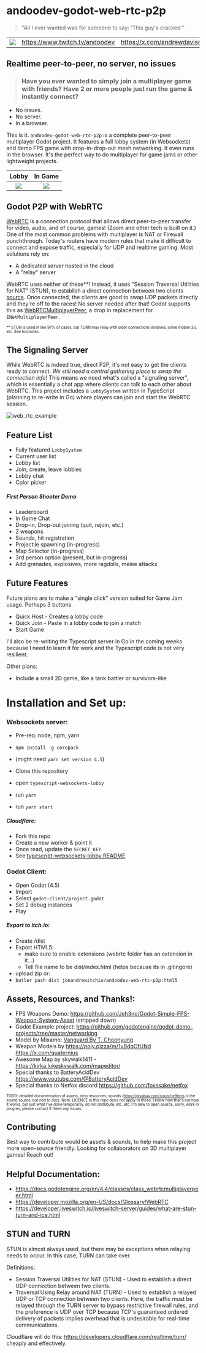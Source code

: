 # andoodev-godot-web-rtc-p2p

> "All I ever wanted was for someone to say: 'This guy's cracked'"

|                        |                                |                              |
| :--------------------: | :----------------------------: | :--------------------------: |
| ![](docs/andoodev.png) | https://www.twitch.tv/andoodev | https://x.com/andrewdavisdev |

## Realtime peer-to-peer, no server, no issues

> ### Have you ever wanted to simply join a multiplayer game with friends? Have 2 or more people just run the game & instantly connect?

- No issues.
- No server.
- In a browser.

This is it. `andoodev-godot-web-rtc-p2p` is a complete peer-to-peer multiplayer Godot project. It features a full lobby system (in Websockets) and demo FPS game with drop-in-drop-out mesh networking. It even runs in the browser. It's the perfect way to do multiplayer for game jams or other lightweight projects.

|             Lobby              |            In Game             |
| :----------------------------: | :----------------------------: |
| ![](docs/web_rtc_screen_1.png) | ![](docs/web_rtc_screen_2.png) |

## Godot P2P with WebRTC

[WebRTC](https://webrtc.org/) is a connection protocol that allows direct peer-to-peer transfer for video, audio, and of course, games! (Zoom and other tech is built on it.) One of the most common problems with multiplayer is NAT or Firewall punchthrough. Today's routers have modern rules that make it difficult to connect and expose traffic, especially for UDP and realtime gaming. Most solutions rely on:

- A dedicated server hosted in the cloud
- A "relay" server

WebRTC uses neither of these\*\*! Instead, it uses "Session Traversal Utilities for NAT" (STUN), to establish a direct connection between two clients [source](https://developer.liveswitch.io/liveswitch-server/guides/what-are-stun-turn-and-ice.html). Once connected, the clients are good to swap UDP packets directly and they're off to the races! No server needed after that! Godot supports this as [WebRTCMultiplayerPeer](https://docs.godotengine.org/en/4.4/classes/class_webrtcmultiplayerpeer.html#class-webrtcmultiplayerpeer), a drop in replacement for `ENetMultiplayerPeer`.

<sub><sup>\*\* STUN is used in like 97% of cases, but TURN may relay with older connections involved, some mobile 3G, etc. See footnotes.</sup></sub>

## The Signaling Server

While WebRTC is indeed true, direct P2P, it's not easy to get the clients ready to connect. _We still need a central gathering place to swap the connection info_! This means we need what's called a "signaling server", which is essentially a chat app where clients can talk to each other about WebRTC. This project includes a `LobbySystem` written in TypeScript (planning to re-write in Go) where players can join and start the WebRTC session.

![web_rtc_example](docs/web_rtc_example.png)

## Feature List

- Fully featured `LobbySystem`
- Current user list
- Lobby list
- Join, create, leave lobbies
- Lobby chat
- Color picker

##### First Person Shooter Demo

- Leaderboard
- In Game Chat
- Drop-in, Drop-out joining (quit, rejoin, etc.)
- 2 weapons
- Sounds, hit registration
- Projectile spawning (in-progress)
- Map Selector (in-progress)
- 3rd person option (present, but in-progress)
- Add grenades, explosives, more ragdolls, melee attacks

## Future Features

Future plans are to make a "single click" version suited for Game Jam usage. Perhaps 3 buttons

- Quick Host - Creates a lobby code
- Quick Join - Paste in a lobby code to join a match
- Start Game

I'll also be re-writing the Typescript server in Go in the coming weeks because I need to learn it for work and the Typescript code is not very resilient.

Other plans:

- Include a small 2D game, like a tank battler or survivors-like

# Installation and Set up:

### Websockets server:

- Pre-req: node, npm, yarn
- `npm install -g corepack`
- (might need `yarn set version 4.5`)

- Clone this repository
- open `typescript-websockets-lobby`
- run `yarn`
- run `yarn start`

##### Cloudflare:

- Fork this repo
- Create a new worker & point it
- Once read, update the `SECRET_KEY`
- See [typescript-websockets-lobby README](typescript-websockets-lobby/README.md)

### Godot Client:

- Open Godot (4.5)
- Import
- Select `godot-client/project.godot`
- Set 2 debug instances
- Play

##### Export to itch.io:

- Create /dist
- Export HTML5:
  - make sure to enable extensions (webrtc folder has an extension in it...)
  - Tell file name to be dist/index.html (helps because its in .gitingore)
- upload zip or:
- `butler push dist jonandrewitchio/andoodev-web-rtc-p2p:html5`

## Assets, Resources, and Thanks!:

- FPS Weapons Demo: https://github.com/Jeh3no/Godot-Simple-FPS-Weapon-System-Asset (stripped down)
- Godot Example project: https://github.com/godotengine/godot-demo-projects/tree/master/networking
- Model by Mixamo: [Vanguard By T. Choonyung](https://www.mixamo.com/#/?page=1&type=Character)
- Weapon Models by https://poly.pizza/m/1vBdqOfUNd https://x.com/quaternius
- Awesome Map by skywalk1411 - https://kirka.lukeskywalk.com/mapeditor/
- Special thanks to BatteryAcidDev https://www.youtube.com/@BatteryAcidDev
- Special thanks to Netfox discord https://github.com/foxssake/netfox

<sub><sup>TODO: detailed documentation of assets, strip resources, sounds (https://pixabay.com/sound-effects is the sound source, but ned to doc). Note: LICENCE in this repo does not apply to these. I know how that's not how it works, but just what I've done temporarily, do not distribute, etc. etc. I'm new to open source, sorry, work in progres, please contact if there any issues.</sup></sub>

## Contributing

Best way to contribute would be assets & sounds, to help make this project more open-source friendly. Looking for collaborators on 3D multiplayer games! Reach out!

## Helpful Documentation:

- https://docs.godotengine.org/en/4.4/classes/class_webrtcmultiplayerpeer.html
- https://developer.mozilla.org/en-US/docs/Glossary/WebRTC
- https://developer.liveswitch.io/liveswitch-server/guides/what-are-stun-turn-and-ice.html

## STUN and TURN

STUN is almost always used, but there may be exceptions when relaying needs to occur. In this case, TURN can take over.

Definitions:

- Session Traversal Utilities for NAT (STUN) - Used to establish a direct UDP connection between two clients.
- Traversal Using Relay around NAT (TURN) - Used to establish a relayed UDP or TCP connection between two clients. Here, the traffic must be relayed through the TURN server to bypass restrictive firewall rules, and the preference is UDP over TCP because TCP's guaranteed ordered delivery of packets implies overhead that is undesirable for real-time communications.

Cloudflare will do this: https://developers.cloudflare.com/realtime/turn/ cheaply and effectively.
